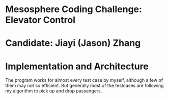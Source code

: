 # Mesosphere Coding Challenge: Elevator Control
# Candidate: Jiayi (Jason) Zhang

# Implementation and Architecture

The program works for almost every test case by myself, although a few  of them may not so efficient. But generally most of the testcases are following my algorithm to pick up and drop passengers.

 
